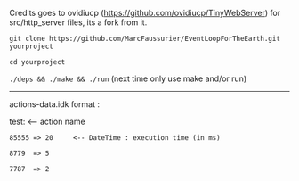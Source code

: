Credits goes to ovidiucp (https://github.com/ovidiucp/TinyWebServer) for src/http_server files, its a fork from it.

`git clone https://github.com/MarcFaussurier/EventLoopForTheEarth.git yourproject`

`cd yourproject`

`./deps && ./make && ./run` (next time only use make and/or run)

______________________________

actions-data.idk format : 


test:               <-- action name

    85555 => 20     <-- DateTime : execution time (in ms)
    
    8779  => 5
    
    7787  => 2
    
